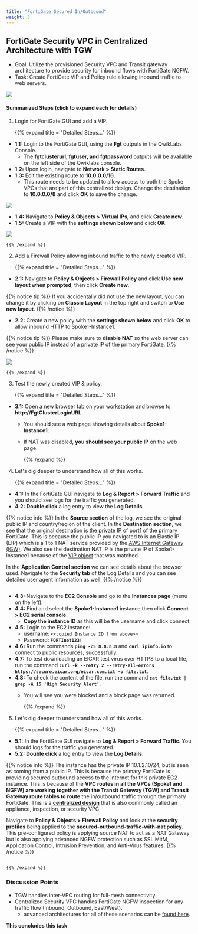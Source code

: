 ```yaml
---
title: "FortiGate Secured In/Outbound"
weight: 3
---
```



## FortiGate Security VPC in Centralized Architecture with TGW 
- Goal: Utilize the provisioned Security VPC and Transit gateway architecture to provide security for inbound flows with FortiGate NGFW.
- Task: Create FortiGate VIP and Policy rule allowing inbound traffic to web servers.

![](image-fgcp-tgw.png)

#### Summarized Steps (click to expand each for details)

1. Login for FortiGate GUI and add a VIP.

    {{% expand title = "Detailed Steps..." %}}

- **1.1:** Login to the FortiGate GUI, using the **Fgt** outputs in the QwikLabs Console.
  - The **fgtclusterurl, fgtuser, and fgtpassword** outputs will be available on the left side of the Qwiklabs console. 
- **1.2:** Upon login, navigate to **Network > Static Routes**.
- **1.3:** Edit the existing route to **10.0.0.0/16**.
  - This route needs to be updated to allow access to both the Spoke VPCs that are part of this centralized design. Change the destination to **10.0.0.0/8** and click **OK** to save the change.

![](image-t3-1.png)

- **1.4:** Navigate to **Policy & Objects > Virtual IPs**, and click **Create new**.
- **1.5:** Create a VIP with the **settings shown below** and click **OK**.

![](image-t3-2.png)

    {{% /expand %}}

2. Add a Firewall Policy allowing inbound traffic to the newly created VIP.

    {{% expand title = "Detailed Steps..." %}}

- **2.1:**  Navigate to **Policy & Objects > Firewall Policy** and click **Use new layout when prompted**, then click **Create new**. 

{{% notice tip %}}
If you accidentally did not use the new layout, you can change it by clicking on **Classic Layout** in the top right and switch to **Use new layout**.
{{% /notice %}}

- **2.2:** Create a new policy with the **settings shown below** and click **OK** to allow inbound HTTP to Spoke1-Instance1.

{{% notice tip %}}
Please make sure to **disable NAT** so the web server can see your public IP instead of a private IP of the primary FortiGate.
{{% /notice %}}

![](image-t3-3.png)

    {{% /expand %}}

3.  Test the newly created VIP & policy.

    {{% expand title = "Detailed Steps..." %}}

- **3.1:** Open a new browser tab on your workstation and browse to **http://**FgtClusterLoginURL****. 
  - You should see a web page showing details about **Spoke1-Instance1**.
  - If NAT was disabled, **you should see your public IP** on the web page.

    {{% /expand %}}
  
4. Let's dig deeper to understand how all of this works.

    {{% expand title = "Detailed Steps..." %}}

- **4.1:** In the FortiGate GUI navigate to **Log & Report > Forward Traffic** and you should see logs for the traffic you generated. 
- **4.2:** **Double click** a log entry to view the **Log Details**.

{{% notice info %}}
In the **Source section** of the log, we see the original public IP and country/region of the client. In the **Destination section**, we see that the original destination is the private IP of port1 of the primary FortiGate. This is because the public IP you navigated to is an Elastic IP (EIP) which is a 1 to 1 NAT service provided by the [AWS Internet Gateway (IGW)](https://docs.aws.amazon.com/vpc/latest/userguide/VPC_Internet_Gateway.html). We also see the destination NAT IP is the private IP of Spoke1-Instance1 because of the [VIP object](https://fortinetcloudcse.github.io/FGCP-in-AWS/7_usecases/71_usecase1.html) that was matched.

In the **Application Control section** we can see details about the browser used. Navigate to the **Security tab** of the Log Details and you can see detailed user agent information as well.
{{% /notice %}}

![]()

- **4.3:** Navigate to the **EC2 Console** and go to the **Instances page** (menu on the left).
- **4.4:** Find and select the **Spoke1-Instance1** instance then click **Connect > EC2 serial console**.
  - **Copy the instance ID** as this will be the username and click connect. 
- **4.5:** Login to the EC2 instance:
    - username: `<<copied Instance ID from above>>`
    - Password: **`FORTInet123!`**
- **4.6:** Run the commands **`ping -c5 8.8.8.8`** and **`curl ipinfo.io`** to connect to public resources, successfully. 
- **4.7:** To test downloading an EICAR test virus over HTTPS to a local file, run the command **`curl -k --retry 2 --retry-all-errors https://secure.eicar.org/eicar.com.txt -o file.txt`**.
- **4.8:** To check the content of the file, run the command **`cat file.txt | grep -A 15 'High Security Alert'`**.
  - You will see you were blocked and a block page was returned.

    {{% /expand %}}
 
5. Let's dig deeper to understand how all of this works.

    {{% expand title = "Detailed Steps..." %}}
![]()

- **5.1:** In the FortiGate GUI navigate to **Log & Report > Forward Traffic**.  You should logs for the traffic you generated. 
- **5.2:** **Double click** a log entry to view the **Log Details**.

{{% notice info %}}
The instance has the private IP 10.1.2.10/24, but is seen as coming from a public IP. This is because the primary FortiGate is providing secured outbound access to the internet for this private EC2 instance. This is because of the **VPC routes in all the VPCs (Spoke1 and NGFW) are working together with the Transit Gateway (TGW) and Transit Gateway route tables to route** the in/outbound traffic through the primary FortiGate. This is a [**centralized design**](https://docs.aws.amazon.com/vpc/latest/tgw/transit-gateway-appliance-scenario.html) that is also commonly called an appliance, inspection, or security VPC.

Navigate to **Policy & Objects > Firewall Policy** and look at the **security profiles** being applied to the **secured-outbound-traffic-with-nat policy**. This pre-configured policy is applying source NAT to act as a NAT Gateway but is also applying advanced NGFW protection such as SSL MitM, Application Control, Intrusion Prevention, and Anti-Virus features.
{{% /notice %}}

![]()

    {{% /expand %}}

### Discussion Points
- TGW handles inter-VPC routing for full-mesh connectivity.
- Centralized Security VPC handles FortiGate NGFW inspection for any traffic flow (Inbound, Outbound, East/West).
  - advanced architectures for all of these scenarios can be [found here](https://github.com/FortinetCloudCSE/.github/blob/main/profile/AWS/README.md).

**This concludes this task**
